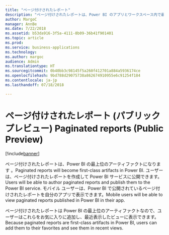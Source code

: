 ```yaml
---
title: "ページ付けされたレポート"
description: "ページ付けされたレポートは、Power BI のアプリとワークスペース内で最上位のアーティファクトになります 。"
author: MargoC
manager: AnnBe
ms.date: 7/22/2018
ms.assetid: b53da916-3f5a-4111-8b09-36b41f901401
ms.topic: article
ms.prod: 
ms.service: business-applications
ms.technology: 
ms.author: margoc
audience: Admin
ms.translationtype: HT
ms.sourcegitcommit: 0b40bb3c98145f5a260f412701a884a5936174ce
ms.openlocfilehash: 9bd788d29075738a862674910955e6c91254f184
ms.contentlocale: ja-jp
ms.lasthandoff: 07/18/2018

---
```

# <a name="paginated-reports-public-preview"></a><span data-ttu-id="36d38-103">ページ付けされたレポート (パブリック プレビュー) </span><span class="sxs-lookup"><span data-stu-id="36d38-103">Paginated reports (Public Preview)</span></span>


[!include[banner](../../../includes/banner.md)]

<span data-ttu-id="36d38-104">ページ付けされたレポートは、Power BI の最上位のアーティファクトになります 。</span><span class="sxs-lookup"><span data-stu-id="36d38-104">Paginated reports will become first-class artifacts in Power BI.</span></span> <span data-ttu-id="36d38-105">ユーザーは、ページ付けされたレポートを作成して Power BI サービスに公開できます。</span><span class="sxs-lookup"><span data-stu-id="36d38-105">Users will be able to author paginated reports and publish them to the Power BI service.</span></span> <span data-ttu-id="36d38-106">モバイル ユーザーは、Power BI で公開されているページ付けされたレポートを自分のアプリで表示できます。</span><span class="sxs-lookup"><span data-stu-id="36d38-106">Mobile users will be able to view paginated reports published in Power BI in their app.</span></span>
 
<span data-ttu-id="36d38-107">ページ付けされたレポートは Power BI の最上位のアーティファクトなので、ユーザーはこれらをお気に入りに追加し、最近表示したビューに表示できます。</span><span class="sxs-lookup"><span data-stu-id="36d38-107">Because paginated reports are first-class artifacts in Power BI, users can add them to their favorites and see them in recent views.</span></span>

